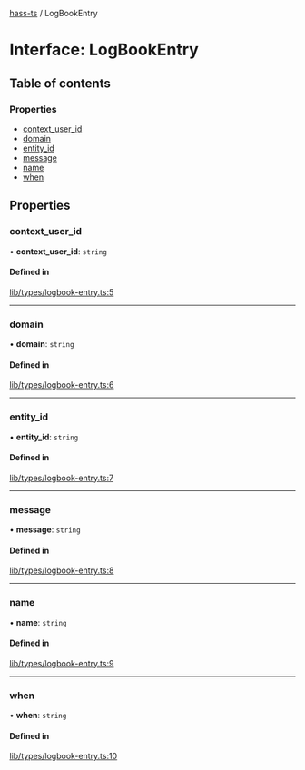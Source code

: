 [hass-ts](../README.md) / LogBookEntry

# Interface: LogBookEntry

## Table of contents

### Properties

- [context_user_id](LogBookEntry.md#context_user_id)
- [domain](LogBookEntry.md#domain)
- [entity_id](LogBookEntry.md#entity_id)
- [message](LogBookEntry.md#message)
- [name](LogBookEntry.md#name)
- [when](LogBookEntry.md#when)

## Properties

### context_user_id

• **context_user_id**: `string`

#### Defined in

[lib/types/logbook-entry.ts:5](https://github.com/benwainwright/hass-ts/blob/2754a39/src/lib/types/logbook-entry.ts#L5)

---

### domain

• **domain**: `string`

#### Defined in

[lib/types/logbook-entry.ts:6](https://github.com/benwainwright/hass-ts/blob/2754a39/src/lib/types/logbook-entry.ts#L6)

---

### entity_id

• **entity_id**: `string`

#### Defined in

[lib/types/logbook-entry.ts:7](https://github.com/benwainwright/hass-ts/blob/2754a39/src/lib/types/logbook-entry.ts#L7)

---

### message

• **message**: `string`

#### Defined in

[lib/types/logbook-entry.ts:8](https://github.com/benwainwright/hass-ts/blob/2754a39/src/lib/types/logbook-entry.ts#L8)

---

### name

• **name**: `string`

#### Defined in

[lib/types/logbook-entry.ts:9](https://github.com/benwainwright/hass-ts/blob/2754a39/src/lib/types/logbook-entry.ts#L9)

---

### when

• **when**: `string`

#### Defined in

[lib/types/logbook-entry.ts:10](https://github.com/benwainwright/hass-ts/blob/2754a39/src/lib/types/logbook-entry.ts#L10)
